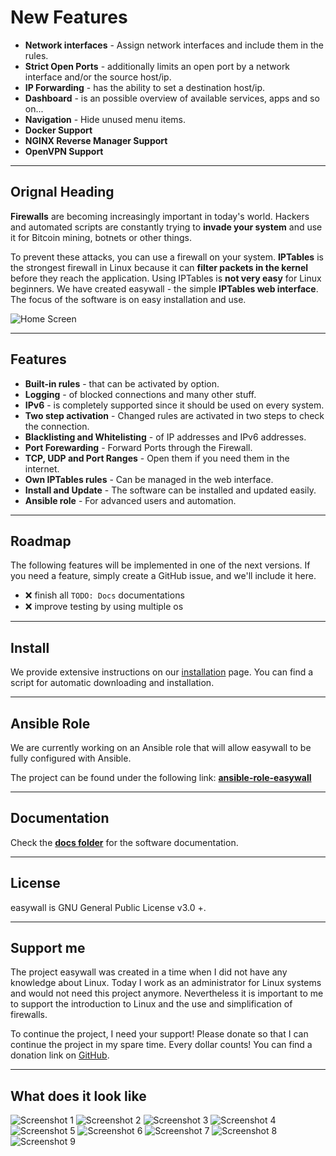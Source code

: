 # New Features

- **Network interfaces** - Assign network interfaces and include them in the rules.
- **Strict Open Ports** - additionally limits an open port by a network interface and/or the source host/ip.
- **IP Forwarding** - has the ability to set a destination host/ip.
- **Dashboard** - is an possible overview of available services, apps and so on...
- **Navigation** - Hide unused menu items.
- **Docker Support**
- **NGINX Reverse Manager Support**
- **OpenVPN Support**

---

## Orignal Heading

**Firewalls** are becoming increasingly important in today's world. Hackers and automated scripts are constantly trying to **invade your system** and use it for Bitcoin mining, botnets or other things.

To prevent these attacks, you can use a firewall on your system. **IPTables** is the strongest firewall in Linux because it can **filter packets in the kernel** before they reach the application. Using IPTables is **not very easy** for Linux beginners. We have created easywall - the simple **IPTables web interface**. The focus of the software is on easy installation and use.

![Home Screen](https://i.imgur.com/Tk1Mbvv.png)

---

## Features

- **Built-in rules** - that can be activated by option.
- **Logging** - of blocked connections and many other stuff.
- **IPv6** - is completely supported since it should be used on every system.
- **Two step activation** - Changed rules are activated in two steps to check the connection.
- **Blacklisting and Whitelisting** - of IP addresses and IPv6 addresses.
- **Port Forewarding** - Forward Ports through the Firewall.
- **TCP, UDP and Port Ranges** - Open them if you need them in the internet.
- **Own IPTables rules** - Can be managed in the web interface.
- **Install and Update** - The software can be installed and updated easily.
- **Ansible role** - For advanced users and automation.

---

## Roadmap

The following features will be implemented in one of the next versions. If you need a feature, simply create a GitHub issue, and we'll include it here.

- :x: finish all `TODO: Docs` documentations
- :x: improve testing by using multiple os

---

## Install

We provide extensive instructions on our [installation](https://github.com/jpylypiw/easywall/blob/master/docs/INSTALL.md) page.
You can find a script for automatic downloading and installation.

---

## Ansible Role

We are currently working on an Ansible role that will allow easywall to be fully configured with Ansible.

The project can be found under the following link:
**[ansible-role-easywall](https://github.com/jpylypiw/ansible-role-easywall)**

---

## Documentation

Check the **[docs folder](https://github.com/jpylypiw/easywall/tree/master/docs)** for the software documentation.

---

## License

easywall is GNU General Public License v3.0 +.

---

## Support me

The project easywall was created in a time when I did not have any knowledge about Linux. Today I work as an administrator for Linux systems and would not need this project anymore. Nevertheless it is important to me to support the introduction to Linux and the use and simplification of firewalls.

To continue the project, I need your support! Please donate so that I can continue the project in my spare time. Every dollar counts! You can find a donation link on [GitHub](https://github.com/jpylypiw/easywall).

---

## What does it look like

![Screenshot 1](https://i.imgur.com/eQAHOUc.png)
![Screenshot 2](https://i.imgur.com/N2cdm0h.png)
![Screenshot 3](https://i.imgur.com/pjtJuq5.png)
![Screenshot 4](https://i.imgur.com/SSTPaXO.png)
![Screenshot 5](https://i.imgur.com/EPHUjI3.png)
![Screenshot 6](https://i.imgur.com/X3sdFO3.png)
![Screenshot 7](https://i.imgur.com/5kd2Nql.png)
![Screenshot 8](https://i.imgur.com/jjZTxrV.png)
![Screenshot 9](https://i.imgur.com/owPACSx.png)
